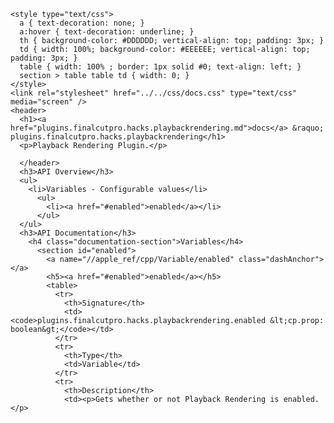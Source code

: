     <style type="text/css">
      a { text-decoration: none; }
      a:hover { text-decoration: underline; }
      th { background-color: #DDDDDD; vertical-align: top; padding: 3px; }
      td { width: 100%; background-color: #EEEEEE; vertical-align: top; padding: 3px; }
      table { width: 100% ; border: 1px solid #0; text-align: left; }
      section > table table td { width: 0; }
    </style>
    <link rel="stylesheet" href="../../css/docs.css" type="text/css" media="screen" />
    <header>
      <h1><a href="plugins.finalcutpro.hacks.playbackrendering.md">docs</a> &raquo; plugins.finalcutpro.hacks.playbackrendering</h1>
      <p>Playback Rendering Plugin.</p>

      </header>
      <h3>API Overview</h3>
      <ul>
        <li>Variables - Configurable values</li>
          <ul>
            <li><a href="#enabled">enabled</a></li>
          </ul>
      </ul>
      <h3>API Documentation</h3>
        <h4 class="documentation-section">Variables</h4>
          <section id="enabled">
            <a name="//apple_ref/cpp/Variable/enabled" class="dashAnchor"></a>
            <h5><a href="#enabled">enabled</a></h5>
            <table>
              <tr>
                <th>Signature</th>
                <td><code>plugins.finalcutpro.hacks.playbackrendering.enabled &lt;cp.prop: boolean&gt;</code></td>
              </tr>
              <tr>
                <th>Type</th>
                <td>Variable</td>
              </tr>
              <tr>
                <th>Description</th>
                <td><p>Gets whether or not Playback Rendering is enabled.</p>
</td>
              </tr>
            </table>
          </section>

